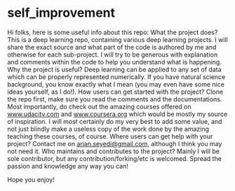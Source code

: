 # self_improvement
Hi folks, here is some useful info about this repo:
What the project does? This is a deep learning repo, containing various deep learning projects. I will share the exact source and what part of the code is authored by me and otherwise for each sub-project. I will try to be generous with explanation and comments within the code to help you understand what is happening. 
Why the project is useful? Deep learning can be applied to any set of data which can be properly represented numerically. If you have natural science background, you know exactly what I mean (you may even have some nice ideas yourself, as I do!).
How users can get started with the project? Clone the repo first, make sure you read the comments and the documentations. Most importantly, do check out the amazing courses offered on www.udacity.com and www.coursera.org which would be mostly my source of inspiration. I will most certainly do my very best to add some value, and not just blindly make a useless copy of the work done by the amazing teaching these courses, of course.
Where users can get help with your project? Contact me on arian.seyedi@gmail.com, although I think you may not need it.
Who maintains and contributes to the project? Mainly I will be sole contributor, but any contribution/forking/etc is welcomed. Spread the passion and knowledge any way you can!

Hope you enjoy!
